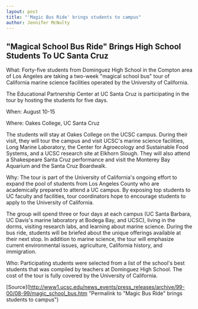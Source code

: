 ```yaml
---
layout: post
title: "'Magic Bus Ride' brings students to campus"
author: Jennifer McNulty
---
```


## "Magical School Bus Ride" Brings High School Students To UC Santa Cruz

What: Forty-five students from Dominguez High School in the Compton area of Los Angeles are taking a two-week "magical school bus" tour of California marine science facilities operated by the University of California.

The Educational Partnership Center at UC Santa Cruz is participating in the tour by hosting the students for five days.

When: August 10-15

Where: Oakes College, UC Santa Cruz

The students will stay at Oakes College on the UCSC campus. During their visit, they will tour the campus and visit UCSC's marine science facilities, Long Marine Laboratory, the Center for Agroecology and Sustainable Food Systems, and a UCSC research site at Elkhorn Slough. They will also attend a Shakespeare Santa Cruz performance and visit the Monterey Bay Aquarium and the Santa Cruz Boardwalk.

Why: The tour is part of the University of California's ongoing effort to expand the pool of students from Los Angeles County who are academically prepared to attend a UC campus. By exposing top students to UC faculty and facilities, tour coordinators hope to encourage students to apply to the University of California.

The group will spend three or four days at each campus (UC Santa Barbara, UC Davis's marine laboratory at Bodega Bay, and UCSC), living in the dorms, visiting research labs, and learning about marine science. During the bus ride, students will be briefed about the unique offerings available at their next stop. In addition to marine science, the tour will emphasize current environmental issues, agriculture, California history, and immigration.

Who: Participating students were selected from a list of the school's best students that was compiled by teachers at Dominguez High School. The cost of the tour is fully covered by the University of California.

[Source](http://www1.ucsc.edu/news_events/press_releases/archive/99-00/08-99/magic_school_bus.htm "Permalink to "Magic Bus Ride" brings students to campus")
